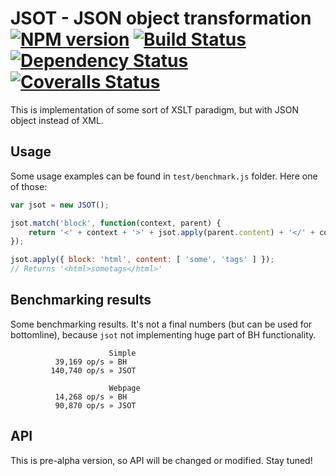 # JSOT - JSON object transformation [![NPM version][npm-image]][npm-url] [![Build Status][travis-image]][travis-url] [![Dependency Status][depstat-image]][depstat-url] [![Coveralls Status][coveralls-image]][coveralls-url]

This is implementation of some sort of XSLT paradigm, but with JSON object instead of XML.

## Usage

Some usage examples can be found in `test/benchmark.js` folder. Here one of those:

```js
var jsot = new JSOT();

jsot.match('block', function(context, parent) {
    return '<' + context + '>' + jsot.apply(parent.content) + '</' + context + '>';
});

jsot.apply({ block: 'html', content: [ 'some', 'tags' ] });
// Returns '<html>sometags</html>'
```

## Benchmarking results

Some benchmarking results. It's not a final numbers (but can be used for bottomline), because `jsot` not implementing huge part of BH functionality.

```
                      Simple
          39,169 op/s » BH
         140,740 op/s » JSOT

                      Webpage
          14,268 op/s » BH
          90,870 op/s » JSOT
```

## API

This is pre-alpha version, so API will be changed or modified. Stay tuned!

[npm-url]: https://npmjs.org/package/jsot
[npm-image]: http://img.shields.io/npm/v/jsot.svg

[travis-url]: https://travis-ci.org/floatdrop/jsot
[travis-image]: http://img.shields.io/travis/floatdrop/jsot.svg

[depstat-url]: https://david-dm.org/floatdrop/jsot
[depstat-image]: https://david-dm.org/floatdrop/jsot.svg?theme=shields.io

[coveralls-url]: https://coveralls.io/r/floatdrop/jsot
[coveralls-image]: http://img.shields.io/coveralls/floatdrop/jsot/master.svg
